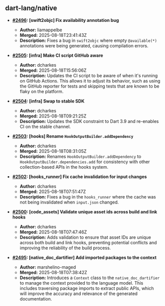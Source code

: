 ## dart-lang/native

- **[#2496](https://github.com/dart-lang/native/pull/2496): [swift2objc] Fix availability annotation bug**
  - **Author:** liamappelbe
  - **Merged:** 2025-08-18T23:41:43Z
  - **Description:** Fixes a bug in `swift2objc` where empty `@available(*)` annotations were being generated, causing compilation errors.

- **[#2505](https://github.com/dart-lang/native/pull/2505): [infra] Make CI script GitHub aware**
  - **Author:** dcharkes
  - **Merged:** 2025-08-18T15:56:06Z
  - **Description:** Updates the CI script to be aware of when it's running on GitHub Actions. This allows it to adjust its behavior, such as using the GitHub reporter for tests and skipping tests that are known to be flaky on the platform.

- **[#2504](https://github.com/dart-lang/native/pull/2504): [infra] Swap to stable SDK**
  - **Author:** dcharkes
  - **Merged:** 2025-08-18T09:21:25Z
  - **Description:** Updates the SDK constraint to Dart 3.9 and re-enables CI on the stable channel.

- **[#2503](https://github.com/dart-lang/native/pull/2503): [hooks] Rename `HookOutputBuilder.addDependency`**
  - **Author:** dcharkes
  - **Merged:** 2025-08-18T08:31:05Z
  - **Description:** Renames `HookOutputBuilder.addDependency` to `HookOutputBuilder.dependencies.add` for consistency with other collection-based APIs in the hooks system.

- **[#2502](https://github.com/dart-lang/native/pull/2502): [hooks_runner] Fix cache invalidation for input changes**
  - **Author:** dcharkes
  - **Merged:** 2025-08-18T07:51:47Z
  - **Description:** Fixes a bug in the `hooks_runner` where the cache was not being invalidated when `input.json` changed.

- **[#2500](https://github.com/dart-lang/native/pull/2500): [code_assets] Validate unique asset ids across build and link hooks**
  - **Author:** dcharkes
  - **Merged:** 2025-08-18T07:47:46Z
  - **Description:** Adds validation to ensure that asset IDs are unique across both build and link hooks, preventing potential conflicts and improving the reliability of the build process.

- **[#2495](https://github.com/dart-lang/native/pull/2495): [native_doc_dartifier] Add imported packages to the context**
  - **Author:** marshelino-maged
  - **Merged:** 2025-08-18T07:38:42Z
  - **Description:** Introduces a `Context` class to the `native_doc_dartifier` to manage the context provided to the language model. This includes traversing package imports to extract public APIs, which will improve the accuracy and relevance of the generated documentation.